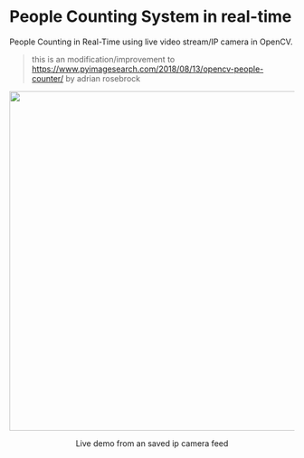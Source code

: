 # People Counting System in real-time  
People Counting in Real-Time using live video stream/IP camera in OpenCV.

> this is an modification/improvement to https://www.pyimagesearch.com/2018/08/13/opencv-people-counter/ by adrian rosebrock

<div align="center">
<img src=https://imgur.com/tZYiOkt.gif" width=600>
<p>Live demo from an saved ip camera feed</p>
</div>


